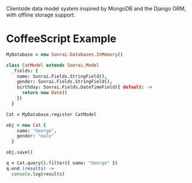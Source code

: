 Clientside data model system inspired by MongoDB and the Django ORM, with offline storage support.

CoffeeScript Example
======
```CoffeeScript
MyDatabase = new Sonrai.Databases.InMemory()

class CatModel extends Sonrai.Model
  _fields: {
    name: Sonrai.Fields.StringField(),
    gender: Sonrai.Fields.StringField(),
    birthday: Sonrai.Fields.DateTimeField({ default: ->
      return new Date()
    })
  }

Cat = MyDatabase.register CatModel

obj = new Cat {
    name: "George",
    gender: "male"
  }

obj.save()

q = Cat.query().filter({ name: "George" })
q.end (results) ->
  console.log(results)
```
